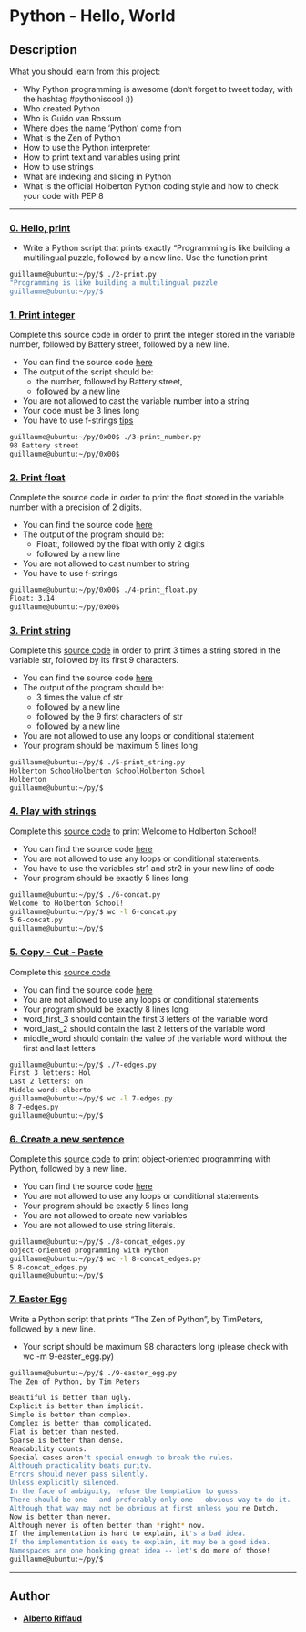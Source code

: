 # Python - Hello, World

## Description
What you should learn from this project:

* Why Python programming is awesome (don’t forget to tweet today, with the hashtag #pythoniscool :))
* Who created Python
* Who is Guido van Rossum
* Where does the name ‘Python’ come from
* What is the Zen of Python
* How to use the Python interpreter
* How to print text and variables using print
* How to use strings
* What are indexing and slicing in Python
* What is the official Holberton Python coding style and how to check your code with PEP 8

---


### [0. Hello, print](./2-print.py)
* Write a Python script that prints exactly “Programming is like building a multilingual puzzle, followed by a new line.
  Use the function print
```sh
guillaume@ubuntu:~/py/$ ./2-print.py 
"Programming is like building a multilingual puzzle
guillaume@ubuntu:~/py/$
```


### [1. Print integer](./3-print_number.py)
Complete this source code in order to print the integer stored in the variable number, followed by Battery street, followed by a new line.

*  You can find the source code [here](https://github.com/hs-hq/0x00.py/blob/main/3-print_number.py)
*  The output of the script should be:
    *  the number, followed by Battery street,
    *  followed by a new line
*  You are not allowed to cast the variable number into a string
*  Your code must be 3 lines long
*  You have to use f-strings [tips](https://realpython.com/python-f-strings/)

```sh
guillaume@ubuntu:~/py/0x00$ ./3-print_number.py
98 Battery street
guillaume@ubuntu:~/py/0x00$
```


### [2. Print float](./4-print_float.py)
Complete the source code in order to print the float stored in the variable number with a precision of 2 digits.

*  You can find the source code [here](https://github.com/hs-hq/0x00.py/blob/main/4-print_float.py)
*  The output of the program should be:
    *  Float:, followed by the float with only 2 digits
    *  followed by a new line
*  You are not allowed to cast number to string
*  You have to use f-strings

```sh
guillaume@ubuntu:~/py/0x00$ ./4-print_float.py
Float: 3.14
guillaume@ubuntu:~/py/0x00$
```


### [3. Print string](./5-print_string.py)
Complete this [source code](https://github.com/hs-hq/0x00.py/blob/main/5-print_string.py) in order to print 3 times a string stored in the variable str, followed by its first 9 characters.

*  You can find the source code [here](https://github.com/hs-hq/0x00.py/blob/main/5-print_string.py)
*  The output of the program should be:
    *  3 times the value of str
    *  followed by a new line
    *  followed by the 9 first characters of str
    *  followed by a new line
*  You are not allowed to use any loops or conditional statement
*  Your program should be maximum 5 lines long

```sh
guillaume@ubuntu:~/py/$ ./5-print_string.py 
Holberton SchoolHolberton SchoolHolberton School
Holberton
guillaume@ubuntu:~/py/$
```


### [4. Play with strings](./6-concat.py)
Complete this [source code](https://github.com/hs-hq/0x00.py/blob/main/6-concat.py) to print Welcome to Holberton School!

*  You can find the source code [here](https://github.com/hs-hq/0x00.py/blob/main/6-concat.py)
*  You are not allowed to use any loops or conditional statements.
*  You have to use the variables str1 and str2 in your new line of code
*  Your program should be exactly 5 lines long

```sh
guillaume@ubuntu:~/py/$ ./6-concat.py
Welcome to Holberton School!
guillaume@ubuntu:~/py/$ wc -l 6-concat.py
5 6-concat.py
guillaume@ubuntu:~/py/$
```


### [5. Copy - Cut - Paste](./7-edges.py)
Complete this [source code](https://github.com/hs-hq/0x00.py/blob/main/7-edges.py)

*  You can find the source code [here](https://github.com/hs-hq/0x00.py/blob/main/7-edges.py)
*  You are not allowed to use any loops or conditional statements
*  Your program should be exactly 8 lines long
*  word_first_3 should contain the first 3 letters of the variable word
*  word_last_2 should contain the last 2 letters of the variable word
*  middle_word should contain the value of the variable word without the first and last letters

```sh
guillaume@ubuntu:~/py/$ ./7-edges.py
First 3 letters: Hol
Last 2 letters: on
Middle word: olberto
guillaume@ubuntu:~/py/$ wc -l 7-edges.py
8 7-edges.py
guillaume@ubuntu:~/py/$
```


### [6. Create a new sentence](./8-concat_edges.py)
Complete this [source code](https://github.com/hs-hq/0x00.py/blob/main/8-concat_edges.py) to print object-oriented programming with Python, followed by a new line.

*  You can find the source code [here](https://github.com/hs-hq/0x00.py/blob/main/8-concat_edges.py)
*  You are not allowed to use any loops or conditional statements
*  Your program should be exactly 5 lines long
*  You are not allowed to create new variables
*  You are not allowed to use string literals.

```sh
guillaume@ubuntu:~/py/$ ./8-concat_edges.py
object-oriented programming with Python
guillaume@ubuntu:~/py/$ wc -l 8-concat_edges.py
5 8-concat_edges.py
guillaume@ubuntu:~/py/$
```


### [7. Easter Egg](./9-easter_egg.py)
Write a Python script that prints “The Zen of Python”, by TimPeters, followed by a new line.

*  Your script should be maximum 98 characters long (please check with wc -m 9-easter_egg.py)

```sh
guillaume@ubuntu:~/py/$ ./9-easter_egg.py
The Zen of Python, by Tim Peters

Beautiful is better than ugly.
Explicit is better than implicit.
Simple is better than complex.
Complex is better than complicated.
Flat is better than nested.
Sparse is better than dense.
Readability counts.
Special cases aren't special enough to break the rules.
Although practicality beats purity.
Errors should never pass silently.
Unless explicitly silenced.
In the face of ambiguity, refuse the temptation to guess.
There should be one-- and preferably only one --obvious way to do it.
Although that way may not be obvious at first unless you're Dutch.
Now is better than never.
Although never is often better than *right* now.
If the implementation is hard to explain, it's a bad idea.
If the implementation is easy to explain, it may be a good idea.
Namespaces are one honking great idea -- let's do more of those!
guillaume@ubuntu:~/py/$
```

---

## Author
* [__Alberto Riffaud__](https://github.com/alriffaud)
